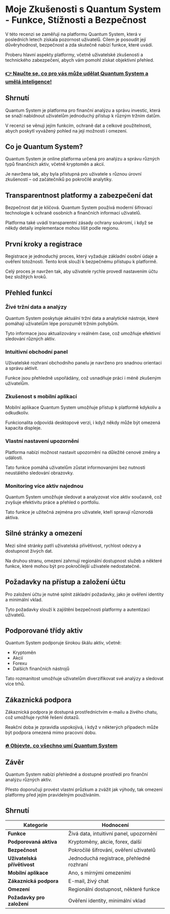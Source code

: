 # Moje Zkušenosti s Quantum System - Funkce, Stížnosti a Bezpečnost
 

V této recenzi se zaměřuji na platformu Quantum System, která v posledních letech získala pozornost uživatelů. Cílem je posoudit její důvěryhodnost, bezpečnost a zda skutečně nabízí funkce, které uvádí. 

Proberu hlavní aspekty platformy, včetně uživatelské zkušenosti a technického zabezpečení, abych vám pomohl získat objektivní přehled.

### [👉 Naučte se, co pro vás může udělat Quantum System a umělá inteligence!](https://tinyurl.com/2azrqwn7)
## Shrnutí

Quantum System je platforma pro finanční analýzu a správu investic, která se snaží nabídnout uživatelům jednoduchý přístup k různým tržním datům. 

V recenzi se věnuji jejím funkcím, ochraně dat a celkové použitelnosti, abych poskytl vyvážený pohled na její možnosti i omezení.

## Co je Quantum System?

Quantum System je online platforma určená pro analýzu a správu různých typů finančních aktiv, včetně kryptoměn a akcií. 

Je navržena tak, aby byla přístupná pro uživatele s různou úrovní zkušeností – od začátečníků po pokročilé analytiky.

## Transparentnost platformy a zabezpečení dat

Bezpečnost dat je klíčová. Quantum System používá moderní šifrovací technologie k ochraně osobních a finančních informací uživatelů. 

Platforma také uvádí transparentní zásady ochrany soukromí, i když se někdy detaily implementace mohou lišit podle regionu.

## První kroky a registrace

Registrace je jednoduchý proces, který vyžaduje základní osobní údaje a ověření totožnosti. Tento krok slouží k bezpečnému přístupu k platformě. 

Celý proces je navržen tak, aby uživatele rychle provedl nastavením účtu bez složitých kroků.

## Přehled funkcí

### Živé tržní data a analýzy

Quantum System poskytuje aktuální tržní data a analytické nástroje, které pomáhají uživatelům lépe porozumět tržním pohybům. 

Tyto informace jsou aktualizovány v reálném čase, což umožňuje efektivní sledování různých aktiv.

### Intuitivní obchodní panel

Uživatelské rozhraní obchodního panelu je navrženo pro snadnou orientaci a správu aktivit. 

Funkce jsou přehledně uspořádány, což usnadňuje práci i méně zkušeným uživatelům.

### Zkušenost s mobilní aplikací

Mobilní aplikace Quantum System umožňuje přístup k platformě kdykoliv a odkudkoliv. 

Funkcionalita odpovídá desktopové verzi, i když někdy může být omezená kapacita displeje.

### Vlastní nastavení upozornění

Platforma nabízí možnost nastavit upozornění na důležité cenové změny a události. 

Tato funkce pomáhá uživatelům zůstat informovanými bez nutnosti neustálého sledování obrazovky.

### Monitoring více aktiv najednou

Quantum System umožňuje sledovat a analyzovat více aktiv současně, což zvyšuje efektivitu práce a přehled o portfoliu. 

Tato funkce je užitečná zejména pro uživatele, kteří spravují různorodá aktiva.

## Silné stránky a omezení

Mezi silné stránky patří uživatelská přívětivost, rychlost odezvy a dostupnost živých dat. 

Na druhou stranu, omezení zahrnují regionální dostupnost služeb a některé funkce, které mohou být pro pokročilejší uživatele nedostatečné.

## Požadavky na přístup a založení účtu

Pro založení účtu je nutné splnit základní požadavky, jako je ověření identity a minimální vklad. 

Tyto požadavky slouží k zajištění bezpečnosti platformy a autentizaci uživatelů.

## Podporované třídy aktiv

Quantum System podporuje širokou škálu aktiv, včetně:

- Kryptoměn  
- Akcií  
- Forexu  
- Dalších finančních nástrojů  

Tato rozmanitost umožňuje uživatelům diverzifikovat své analýzy a sledovat více trhů.

## Zákaznická podpora

Zákaznická podpora je dostupná prostřednictvím e-mailu a živého chatu, což umožňuje rychlé řešení dotazů. 

Reakční doba je zpravidla uspokojivá, i když v některých případech může být podpora omezená mimo pracovní dobu.

### [🔥 Objevte, co všechno umí Quantum System](https://tinyurl.com/2azrqwn7)
## Závěr

Quantum System nabízí přehledné a dostupné prostředí pro finanční analýzu různých aktiv. 

Přesto doporučuji provést vlastní průzkum a zvážit jak výhody, tak omezení platformy před jejím pravidelným používáním.

## Shrnutí

| Kategorie                    | Hodnocení                             |
|-----------------------------|-------------------------------------|
| **Funkce**                  | Živá data, intuitivní panel, upozornění |
| **Podporovaná aktiva**       | Kryptoměny, akcie, forex, další    |
| **Bezpečnost**               | Pokročilé šifrování, ověření uživatelů |
| **Uživatelská přívětivost** | Jednoduchá registrace, přehledné rozhraní |
| **Mobilní aplikace**         | Ano, s mírnými omezeními            |
| **Zákaznická podpora**       | E-mail, živý chat                   |
| **Omezení**                  | Regionální dostupnost, některé funkce |
| **Požadavky pro založení**   | Ověření identity, minimální vklad  |